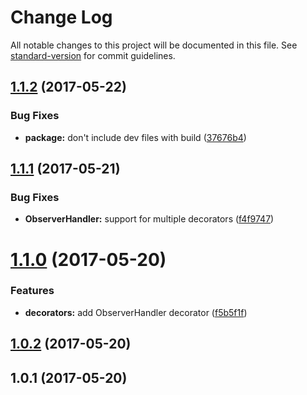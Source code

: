 # Change Log

All notable changes to this project will be documented in this file. See [standard-version](https://github.com/conventional-changelog/standard-version) for commit guidelines.

<a name="1.1.2"></a>
## [1.1.2](https://github.com/steelsojka/rx-decorators/compare/v1.1.1...v1.1.2) (2017-05-22)


### Bug Fixes

* **package:** don't include dev files with build ([37676b4](https://github.com/steelsojka/rx-decorators/commit/37676b4))



<a name="1.1.1"></a>
## [1.1.1](https://github.com/steelsojka/rx-decorators/compare/v1.1.0...v1.1.1) (2017-05-21)


### Bug Fixes

* **ObserverHandler:** support for multiple decorators ([f4f9747](https://github.com/steelsojka/rx-decorators/commit/f4f9747))



<a name="1.1.0"></a>
# [1.1.0](https://github.com/steelsojka/rx-decorators/compare/v1.0.2...v1.1.0) (2017-05-20)


### Features

* **decorators:** add ObserverHandler decorator ([f5b5f1f](https://github.com/steelsojka/rx-decorators/commit/f5b5f1f))



<a name="1.0.2"></a>
## [1.0.2](https://github.com/steelsojka/rx-decorators/compare/v1.0.1...v1.0.2) (2017-05-20)



<a name="1.0.1"></a>
## 1.0.1 (2017-05-20)
